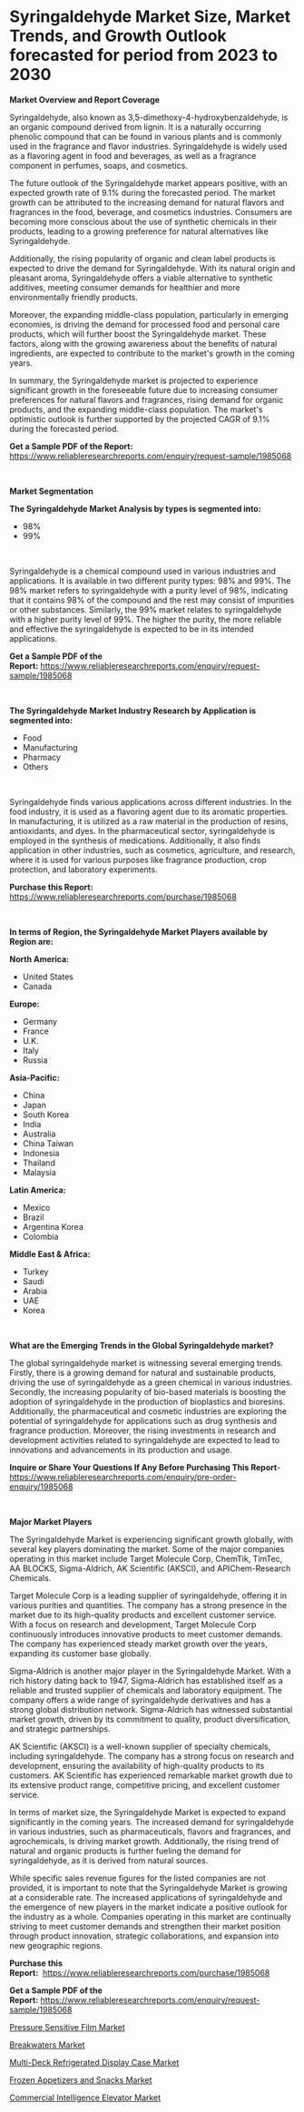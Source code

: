 <p><h1>Syringaldehyde Market Size, Market Trends, and Growth Outlook forecasted for period from 2023 to 2030</h1></p><p><strong>Market Overview and Report Coverage</strong></p>
<p><p>Syringaldehyde, also known as 3,5-dimethoxy-4-hydroxybenzaldehyde, is an organic compound derived from lignin. It is a naturally occurring phenolic compound that can be found in various plants and is commonly used in the fragrance and flavor industries. Syringaldehyde is widely used as a flavoring agent in food and beverages, as well as a fragrance component in perfumes, soaps, and cosmetics.</p><p>The future outlook of the Syringaldehyde market appears positive, with an expected growth rate of 9.1% during the forecasted period. The market growth can be attributed to the increasing demand for natural flavors and fragrances in the food, beverage, and cosmetics industries. Consumers are becoming more conscious about the use of synthetic chemicals in their products, leading to a growing preference for natural alternatives like Syringaldehyde.</p><p>Additionally, the rising popularity of organic and clean label products is expected to drive the demand for Syringaldehyde. With its natural origin and pleasant aroma, Syringaldehyde offers a viable alternative to synthetic additives, meeting consumer demands for healthier and more environmentally friendly products.</p><p>Moreover, the expanding middle-class population, particularly in emerging economies, is driving the demand for processed food and personal care products, which will further boost the Syringaldehyde market. These factors, along with the growing awareness about the benefits of natural ingredients, are expected to contribute to the market's growth in the coming years.</p><p>In summary, the Syringaldehyde market is projected to experience significant growth in the foreseeable future due to increasing consumer preferences for natural flavors and fragrances, rising demand for organic products, and the expanding middle-class population. The market's optimistic outlook is further supported by the projected CAGR of 9.1% during the forecasted period.</p></p>
<p><strong>Get a Sample PDF of the Report:</strong> <a href="https://www.reliableresearchreports.com/enquiry/request-sample/1985068">https://www.reliableresearchreports.com/enquiry/request-sample/1985068</a></p>
<p>&nbsp;</p>
<p><strong>Market Segmentation</strong></p>
<p><strong>The Syringaldehyde Market Analysis by types is segmented into:</strong></p>
<p><ul><li>98%</li><li>99%</li></ul></p>
<p>&nbsp;</p>
<p><p>Syringaldehyde is a chemical compound used in various industries and applications. It is available in two different purity types: 98% and 99%. The 98% market refers to syringaldehyde with a purity level of 98%, indicating that it contains 98% of the compound and the rest may consist of impurities or other substances. Similarly, the 99% market relates to syringaldehyde with a higher purity level of 99%. The higher the purity, the more reliable and effective the syringaldehyde is expected to be in its intended applications.</p></p>
<p><strong>Get a Sample PDF of the Report:</strong>&nbsp;<a href="https://www.reliableresearchreports.com/enquiry/request-sample/1985068">https://www.reliableresearchreports.com/enquiry/request-sample/1985068</a></p>
<p>&nbsp;</p>
<p><strong>The Syringaldehyde Market Industry Research by Application is segmented into:</strong></p>
<p><ul><li>Food</li><li>Manufacturing</li><li>Pharmacy</li><li>Others</li></ul></p>
<p>&nbsp;</p>
<p><p>Syringaldehyde finds various applications across different industries. In the food industry, it is used as a flavoring agent due to its aromatic properties. In manufacturing, it is utilized as a raw material in the production of resins, antioxidants, and dyes. In the pharmaceutical sector, syringaldehyde is employed in the synthesis of medications. Additionally, it also finds application in other industries, such as cosmetics, agriculture, and research, where it is used for various purposes like fragrance production, crop protection, and laboratory experiments.</p></p>
<p><strong>Purchase this Report:</strong>&nbsp; <a href="https://www.reliableresearchreports.com/purchase/1985068">https://www.reliableresearchreports.com/purchase/1985068</a></p>
<p>&nbsp;</p>
<p><strong>In terms of Region, the Syringaldehyde Market Players available by Region are:</strong></p>
<p>
    <p> <strong> North America: </strong>
        <ul>
            <li>United States</li>
            <li>Canada</li>
        </ul>
        </p> 
    <p> <strong> Europe: </strong>
        <ul>
            <li>Germany</li>
            <li>France</li>
            <li>U.K.</li>
            <li>Italy</li>
            <li>Russia</li>
        </ul>
        </p> 
    <p> <strong> Asia-Pacific: </strong>
        <ul>
            <li>China</li>
            <li>Japan</li>
            <li>South Korea</li>
            <li>India</li>
            <li>Australia</li>
            <li>China Taiwan</li>
            <li>Indonesia</li>
            <li>Thailand</li>
            <li>Malaysia</li>
        </ul>
        </p> 
    <p> <strong> Latin America: </strong>
        <ul>
            <li>Mexico</li>
            <li>Brazil</li>
            <li>Argentina Korea</li>
            <li>Colombia</li>
        </ul>
        </p> 
    <p> <strong> Middle East & Africa: </strong>
        <ul>
            <li>Turkey</li>
            <li>Saudi</li>
            <li>Arabia</li>
            <li>UAE</li>
            <li>Korea</li>
        </ul>
    </p>
    </p>
<p>&nbsp;</p>
<p><strong>What are the Emerging Trends in the Global Syringaldehyde market?</strong></p>
<p><p>The global syringaldehyde market is witnessing several emerging trends. Firstly, there is a growing demand for natural and sustainable products, driving the use of syringaldehyde as a green chemical in various industries. Secondly, the increasing popularity of bio-based materials is boosting the adoption of syringaldehyde in the production of bioplastics and bioresins. Additionally, the pharmaceutical and cosmetic industries are exploring the potential of syringaldehyde for applications such as drug synthesis and fragrance production. Moreover, the rising investments in research and development activities related to syringaldehyde are expected to lead to innovations and advancements in its production and usage.</p></p>
<p><strong>Inquire or Share Your Questions If Any Before Purchasing This Report</strong>- <a href="https://www.reliableresearchreports.com/enquiry/pre-order-enquiry/1985068">https://www.reliableresearchreports.com/enquiry/pre-order-enquiry/1985068</a></p>
<p>&nbsp;</p>
<p><strong>Major Market Players</strong></p>
<p><p>The Syringaldehyde Market is experiencing significant growth globally, with several key players dominating the market. Some of the major companies operating in this market include Target Molecule Corp, ChemTik, TimTec, AA BLOCKS, Sigma-Aldrich, AK Scientific (AKSCI), and APIChem-Research Chemicals.</p><p>Target Molecule Corp is a leading supplier of syringaldehyde, offering it in various purities and quantities. The company has a strong presence in the market due to its high-quality products and excellent customer service. With a focus on research and development, Target Molecule Corp continuously introduces innovative products to meet customer demands. The company has experienced steady market growth over the years, expanding its customer base globally.</p><p>Sigma-Aldrich is another major player in the Syringaldehyde Market. With a rich history dating back to 1947, Sigma-Aldrich has established itself as a reliable and trusted supplier of chemicals and laboratory equipment. The company offers a wide range of syringaldehyde derivatives and has a strong global distribution network. Sigma-Aldrich has witnessed substantial market growth, driven by its commitment to quality, product diversification, and strategic partnerships.</p><p>AK Scientific (AKSCI) is a well-known supplier of specialty chemicals, including syringaldehyde. The company has a strong focus on research and development, ensuring the availability of high-quality products to its customers. AK Scientific has experienced remarkable market growth due to its extensive product range, competitive pricing, and excellent customer service.</p><p>In terms of market size, the Syringaldehyde Market is expected to expand significantly in the coming years. The increased demand for syringaldehyde in various industries, such as pharmaceuticals, flavors and fragrances, and agrochemicals, is driving market growth. Additionally, the rising trend of natural and organic products is further fueling the demand for syringaldehyde, as it is derived from natural sources.</p><p>While specific sales revenue figures for the listed companies are not provided, it is important to note that the Syringaldehyde Market is growing at a considerable rate. The increased applications of syringaldehyde and the emergence of new players in the market indicate a positive outlook for the industry as a whole. Companies operating in this market are continually striving to meet customer demands and strengthen their market position through product innovation, strategic collaborations, and expansion into new geographic regions.</p></p>
<p><strong>Purchase this Report:</strong>&nbsp;&nbsp;<a href="https://www.reliableresearchreports.com/purchase/1985068">https://www.reliableresearchreports.com/purchase/1985068</a></p>
<p></p>
<p><strong>Get a Sample PDF of the Report:</strong>&nbsp;<a href="https://www.reliableresearchreports.com/enquiry/request-sample/1985068">https://www.reliableresearchreports.com/enquiry/request-sample/1985068</a></p>
<p><p><a href="https://github.com/gshchiplitsov/Market-Research-Report-List-1/blob/main/pressure-sensitive-film-market.md">Pressure Sensitive Film Market</a></p><p><a href="https://github.com/rahu1503/Market-Research-Report-List-1/blob/main/breakwaters-market.md">Breakwaters Market</a></p><p><a href="https://medium.com/@annaalexander40/multi-deck-refrigerated-display-case-market-research-report-its-history-and-forecast-2023-to-2030-9ad02bf2a597">Multi-Deck Refrigerated Display Case Market</a></p><p><a href="https://medium.com/@larrycrooks1923/frozen-appetizers-and-snacks-market-size-reveals-the-best-marketing-channels-in-global-industry-d4c04757bba0">Frozen Appetizers and Snacks Market</a></p><p><a href="https://medium.com/@alicehanson1974/commercial-intelligence-elevator-market-insight-market-trends-growth-forecasted-from-2023-to-ec69ed5c8de1">Commercial Intelligence Elevator Market</a></p></p>